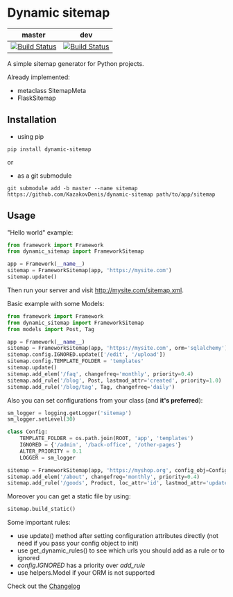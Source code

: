 # Dynamic sitemap
| master | dev |
| :---: | :---: |  
| [![Build Status](https://travis-ci.com/KazakovDenis/dynamic-sitemap.svg?branch=master)](https://travis-ci.com/KazakovDenis/dynamic-sitemap) | [![Build Status](https://travis-ci.com/KazakovDenis/dynamic-sitemap.svg?branch=dev)](https://travis-ci.com/KazakovDenis/dynamic-sitemap) |  

A simple sitemap generator for Python projects.

Already implemented:
- metaclass SitemapMeta
- FlaskSitemap

## Installation
- using pip  
```shell script
pip install dynamic-sitemap
```
or
- as a git submodule
```shell script
git submodule add -b master --name sitemap https://github.com/KazakovDenis/dynamic-sitemap path/to/app/sitemap
```
  
  
## Usage
"Hello world" example:
```python
from framework import Framework
from dynamic_sitemap import FrameworkSitemap

app = Framework(__name__)
sitemap = FrameworkSitemap(app, 'https://mysite.com')
sitemap.update()
```
Then run your server and visit http://mysite.com/sitemap.xml.  

Basic example with some Models:
```python
from framework import Framework
from dynamic_sitemap import FrameworkSitemap
from models import Post, Tag

app = Framework(__name__)
sitemap = FrameworkSitemap(app, 'https://mysite.com', orm='sqlalchemy')
sitemap.config.IGNORED.update(['/edit', '/upload'])
sitemap.config.TEMPLATE_FOLDER = 'templates'
sitemap.update()
sitemap.add_elem('/faq', changefreq='monthly', priority=0.4)
sitemap.add_rule('/blog', Post, lastmod_attr='created', priority=1.0)
sitemap.add_rule('/blog/tag', Tag, changefreq='daily')
```

Also you can set configurations from your class (and __it's preferred__):
```python
sm_logger = logging.getLogger('sitemap')
sm_logger.setLevel(30)

class Config:
    TEMPLATE_FOLDER = os.path.join(ROOT, 'app', 'templates')
    IGNORED = {'/admin', '/back-office', '/other-pages'}
    ALTER_PRIORITY = 0.1
    LOGGER = sm_logger

sitemap = FrameworkSitemap(app, 'https://myshop.org', config_obj=Config)
sitemap.add_elem('/about', changefreq='monthly', priority=0.4)
sitemap.add_rule('/goods', Product, loc_attr='id', lastmod_attr='updated')
```
Moreover you can get a static file by using:
```python
sitemap.build_static()
```

Some important rules:  
- use update() method after setting configuration attributes directly (not need if you pass your config object to init)
- use get_dynamic_rules() to see which urls you should add as a rule or to ignored
- *config.IGNORED* has a priority over *add_rule*
- use helpers.Model if your ORM is not supported

Check out the [Changelog](https://github.com/KazakovDenis/dynamic-sitemap/blob/master/CHANGELOG.md)